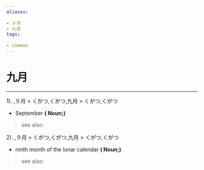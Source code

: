 ```yaml
---
aliases:
    
- ９月
- 九月
tags:
    
- common
---
```


# 九月
---
1).
,９月 > くがつ,くがつ,九月 > くがつ,くがつ

- September
**( Noun;)**
> see also: 
            
2).
,９月 > くがつ,くがつ,九月 > くがつ,くがつ

- ninth month of the lunar calendar
**( Noun;)**
> see also: 
            